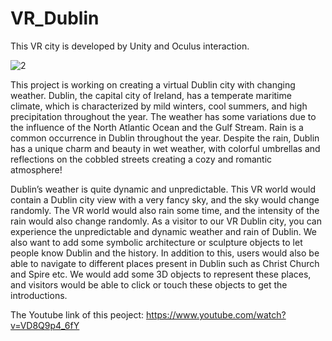 # VR_Dublin

This VR city is developed by Unity and Oculus interaction.

![2](https://github.com/Weiwei-Wan/VR_Dublin_Tour/assets/74362292/c43f72d2-725b-4016-85b2-736d16596876)

This project is working on creating a virtual Dublin city with changing weather. Dublin, the capital city of Ireland, has a temperate maritime climate, which is characterized by mild winters, cool summers, and high precipitation throughout the year. The weather has some variations due to the influence of the North Atlantic Ocean and the Gulf Stream. Rain is a common occurrence in Dublin throughout the year. Despite the rain, Dublin has a unique charm and beauty in wet weather, with colorful umbrellas and reflections on the cobbled streets creating a cozy and romantic atmosphere!

Dublin’s weather is quite dynamic and unpredictable. This VR world would contain a Dublin city view with a very fancy sky, and the sky would change randomly. The VR world would also rain some time, and the intensity of the rain would also change randomly. As a visitor to our VR Dublin city, you can experience the unpredictable and dynamic weather and rain of Dublin. We also want to add some symbolic architecture or sculpture objects to let people know Dublin and the history. In addition to this, users would also be able to navigate to different places present in Dublin such as Christ Church and Spire etc. We would add some 3D objects to represent these places, and visitors would be able to click or touch these objects to get the introductions.

The Youtube link of this peoject: https://www.youtube.com/watch?v=VD8Q9p4_6fY
